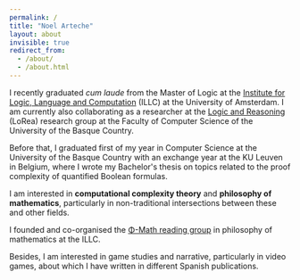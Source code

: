 ```yaml
---
permalink: /
title: "Noel Arteche"
layout: about
invisible: true
redirect_from: 
  - /about/
  - /about.html
---
```


I recently graduated _cum laude_ from the Master of Logic at the [Institute for Logic, Language and Computation](http://www.illc.uva.nl) (ILLC) at the University of Amsterdam. I am currently also collaborating as a researcher at the [Logic and Reasoning](https://www.google.com/url?q=https%3A%2F%2Fwww.ehu.eus%2Fes%2Fweb%2Florea&sa=D) (LoRea) research group at the Faculty of Computer Science of the University of the Basque Country.

Before that, I graduated first of my year in Computer Science at the University of the Basque Country with an exchange year at the KU Leuven in Belgium, where I wrote my Bachelor's thesis on topics related to the proof complexity of quantified Boolean formulas.

I am interested in **computational complexity theory** and **philosophy of mathematics**, particularly in non-traditional intersections between these and other fields.

I founded and co-organised the [Φ-Math reading group](https://sites.google.com/view/phi-math/) in philosophy of mathematics at the ILLC.

Besides, I am interested in game studies and narrative, particularly in video games, about which I have written in different Spanish publications.
